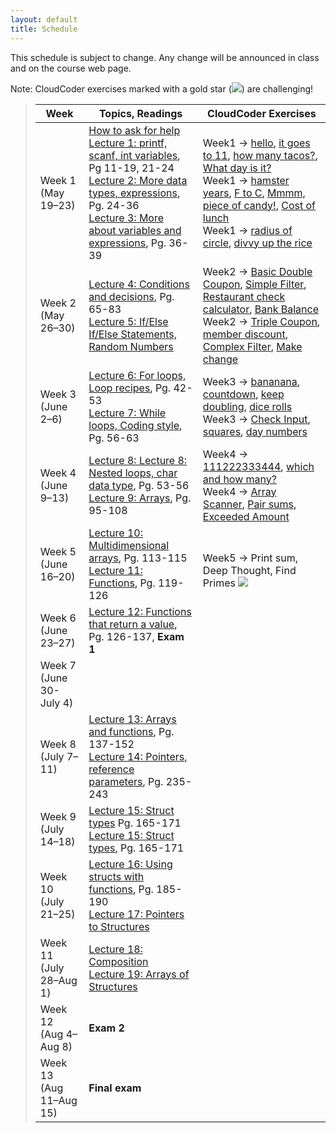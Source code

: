 ```yaml
---
layout: default
title: Schedule
---
```


This schedule is subject to change.  Any change will be announced in class and on the course web page.

Note: CloudCoder exercises marked with a gold star (<img src="{{site.url}}/images/goldstar-tiny.png" />) are challenging!

> Week | Topics, Readings | CloudCoder Exercises
> ---- | ---------------- | --------------------
> Week 1 (May 19&ndash;23) | [How to ask for help](http://faculty.ycp.edu/~dhovemey/askingForHelp.html) <br> [Lecture 1: printf, scanf, int variables](lectures/lecture01.html), Pg 11-19, 21-24 <br> [Lecture 2: More data types, expressions](lectures/lecture02.html), Pg. 24-36 <br> [Lecture 3: More about variables and expressions](lectures/lecture03.html), Pg. 36-39 | Week1 &rarr; [hello](https://cs.ycp.edu/cloudcoder/#exercise?c=7,p=141), [it goes to 11](https://cs.ycp.edu/cloudcoder/#exercise?c=7,p=142), [how many tacos?](https://cs.ycp.edu/cloudcoder/#exercise?c=7,p=143), [What day is it?](https://cs.ycp.edu/cloudcoder/#exercise?c=7,p=144) <br> Week1 &rarr; [hamster years](https://cs.ycp.edu/cloudcoder/#exercise?c=7,p=145), [F to C](https://cs.ycp.edu/cloudcoder/#exercise?c=7,p=146), [Mmmm, piece of candy!](https://cs.ycp.edu/cloudcoder/#exercise?c=7,p=147), [Cost of lunch](https://cs.ycp.edu/cloudcoder/#exercise?c=7,p=148) <br> Week1 → [radius of circle](https://cs.ycp.edu/cloudcoder/#exercise?c=7,p=149), [divvy up the rice](https://cs.ycp.edu/cloudcoder/#exercise?c=7,p=150)
> Week 2 (May 26&ndash;30) | [Lecture 4: Conditions and decisions](lectures/lecture04.html), Pg. 65-83 <br> [Lecture 5: If/Else If/Else Statements, Random Numbers](lectures/lecture05.html) | Week2 → [Basic Double Coupon](https://cs.ycp.edu/cloudcoder/#exercise?c=7,p=151), [Simple Filter](https://cs.ycp.edu/cloudcoder/#exercise?c=7,p=152), [Restaurant check calculator](https://cs.ycp.edu/cloudcoder/#exercise?c=7,p=154), [Bank Balance](https://cs.ycp.edu/cloudcoder/#exercise?c=7,p=153) <br> Week2 &rarr; [Triple Coupon](https://cs.ycp.edu/cloudcoder/#exercise?c=7,p=155), [member discount](https://cs.ycp.edu/cloudcoder/#exercise?c=7,p=156), [Complex Filter](https://cs.ycp.edu/cloudcoder/#exercise?c=7,p=157), [Make change](https://cs.ycp.edu/cloudcoder/#exercise?c=7,p=188)
> Week 3 (June 2&ndash;6) | [Lecture 6: For loops, Loop recipes](lectures/lecture06.html), Pg. 42-53 <br> [Lecture 7: While loops, Coding style](lectures/lecture07.html), Pg. 56-63 | Week3 &rarr; [bananana](https://cs.ycp.edu/cloudcoder/#exercise?c=7,p=158), [countdown](https://cs.ycp.edu/cloudcoder/#exercise?c=7,p=159), [keep doubling](https://cs.ycp.edu/cloudcoder/#exercise?c=7,p=160), [dice rolls](https://cs.ycp.edu/cloudcoder/#exercise?c=7,p=189) <br> Week3 &rarr; [Check Input](https://cs.ycp.edu/cloudcoder/#exercise?c=7,p=161), [squares](https://cs.ycp.edu/cloudcoder/#exercise?c=7,p=162), [day numbers](https://cs.ycp.edu/cloudcoder/#exercise?c=7,p=163)
> Week 4 (June 9&ndash;13) | [Lecture 8: Lecture 8: Nested loops, char data type](lectures/lecture08.html), Pg. 53-56 <br> [Lecture 9: Arrays](lectures/lecture09.html), Pg. 95-108 | Week4 &rarr; [111222333444](https://cs.ycp.edu/cloudcoder/#exercise?c=7,p=164), [which and how many?](https://cs.ycp.edu/cloudcoder/#exercise?c=7,p=165) <br> Week4 &rarr; [Array Scanner](https://cs.ycp.edu/cloudcoder/#exercise?c=7,p=166), [Pair sums](https://cs.ycp.edu/cloudcoder/#exercise?c=7,p=167), [Exceeded Amount](https://cs.ycp.edu/cloudcoder/#exercise?c=7,p=168)
> Week 5 (June 16&ndash;20) |   [Lecture 10: Multidimensional arrays](lectures/lecture10.html), Pg. 113-115 <br> [Lecture 11: Functions](lectures/lecture11.html), Pg. 119-126 | <br> Week5 &rarr; Print sum, Deep Thought, Find Primes <img src="{{site.url}}/images/goldstar-tiny.png" />
> Week 6 (June 23&ndash;27) |  [Lecture 12: Functions that return a value](lectures/lecture12.html), Pg. 126-137, **Exam 1** |
> Week 7 (June 30-July 4) | |
> Week 8 (July 7&ndash;11) | [Lecture 13: Arrays and functions](lectures/lecture13.html), Pg. 137-152 <br> [Lecture 14: Pointers, reference parameters](lectures/lecture14.html), Pg. 235-243 |
> Week 9 (July 14&ndash;18) |  [Lecture 15: Struct types](lectures/lecture15.html) Pg. 165-171 <br> [Lecture 15: Struct types](lectures/lecture15.html), Pg. 165-171 |
> Week 10 (July 21&ndash;25) | [Lecture 16: Using structs with functions](lectures/lecture16.html), Pg. 185-190 <br> [Lecture 17: Pointers to Structures](lectures/lecture17.html)  |
> Week 11 (July 28&ndash;Aug 1) | [Lecture 18: Composition](lectures/lecture18.html) <br> [Lecture 19: Arrays of Structures](lectures/lecture19.html) |
> Week 12 (Aug 4&ndash;Aug 8) | **Exam 2** |
> Week 13 (Aug 11&ndash;Aug 15) | **Final exam** |

<!-- vim:set wrap: ­-->
<!-- vim:set linebreak: -->
<!-- vim:set nolist: -->
